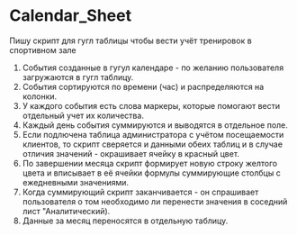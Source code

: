 # Calendar_Sheet

Пишу скрипт для гугл таблицы чтобы вести учёт тренировок в спортивном зале

1) События созданные в гугул календаре - по желанию пользователя загружаются в гугл таблицу.
2) События сортируются по времени (час) и распределяются на колонки. 
3) У каждого события есть слова маркеры, которые помогают вести отдельный учет их количества.
4) Каждый день события суммируются и выводятся в отдельное поле.
5) Если подлючена таблица администратора с учётом посещаемости клиентов, то скрипт сверяется и данными обеих таблиц и в случае отличия значений - окрашивает ячейку в красный цвет.
6) По завершении месяца скрипт формирует новую строку желтого цвета и вписывает в её ячейки формулы суммирующие столбцы с ежедневными значениями.
7) Когда суммирующий скрипт заканчивается - он спрашивает пользователя о том необходимо ли перенести значения в соседний лист "Аналитический).
8) Данные за месяц переносятся в отдельную таблицу.

